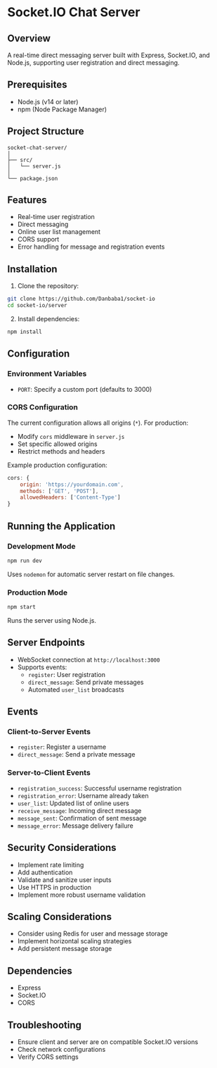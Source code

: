 # Socket.IO Chat Server

## Overview
A real-time direct messaging server built with Express, Socket.IO, and Node.js, supporting user registration and direct messaging.

## Prerequisites
- Node.js (v14 or later)
- npm (Node Package Manager)

## Project Structure
```
socket-chat-server/
│
├── src/
│   └── server.js
│
└── package.json
```

## Features
- Real-time user registration
- Direct messaging
- Online user list management
- CORS support
- Error handling for message and registration events

## Installation

1. Clone the repository:
```bash
git clone https://github.com/Danbaba1/socket-io
cd socket-io/server
```

2. Install dependencies:
```bash
npm install
```

## Configuration

### Environment Variables
- `PORT`: Specify a custom port (defaults to 3000)

### CORS Configuration
The current configuration allows all origins (`*`). For production:
- Modify `cors` middleware in `server.js`
- Set specific allowed origins
- Restrict methods and headers

Example production configuration:
```javascript
cors: {
    origin: 'https://yourdomain.com',
    methods: ['GET', 'POST'],
    allowedHeaders: ['Content-Type']
}
```

## Running the Application

### Development Mode
```bash
npm run dev
```
Uses `nodemon` for automatic server restart on file changes.

### Production Mode
```bash
npm start
```
Runs the server using Node.js.

## Server Endpoints
- WebSocket connection at `http://localhost:3000`
- Supports events:
  - `register`: User registration
  - `direct_message`: Send private messages
  - Automated `user_list` broadcasts

## Events

### Client-to-Server Events
- `register`: Register a username
- `direct_message`: Send a private message

### Server-to-Client Events
- `registration_success`: Successful username registration
- `registration_error`: Username already taken
- `user_list`: Updated list of online users
- `receive_message`: Incoming direct message
- `message_sent`: Confirmation of sent message
- `message_error`: Message delivery failure

## Security Considerations
- Implement rate limiting
- Add authentication
- Validate and sanitize user inputs
- Use HTTPS in production
- Implement more robust username validation

## Scaling Considerations
- Consider using Redis for user and message storage
- Implement horizontal scaling strategies
- Add persistent message storage

## Dependencies
- Express
- Socket.IO
- CORS

## Troubleshooting
- Ensure client and server are on compatible Socket.IO versions
- Check network configurations
- Verify CORS settings
